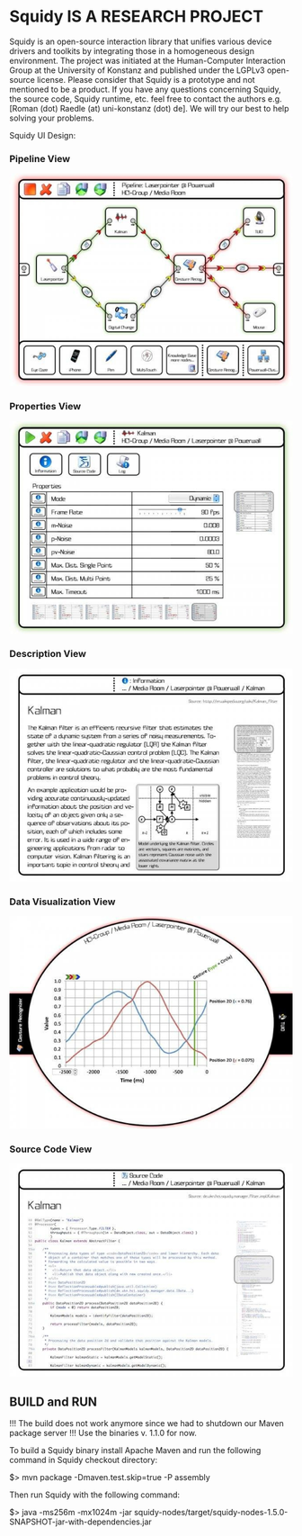 # Squidy IS A RESEARCH PROJECT #

Squidy is an open-source interaction library that unifies various device drivers and toolkits by integrating those in a homogeneous design environment. The project was initiated at the Human-Computer Interaction Group at the University of Konstanz and published under the LGPLv3 open-source license. Please consider that Squidy is a prototype and not mentioned to be a product. If you have any questions concerning Squidy, the source code, Squidy runtime, etc. feel free to contact the authors e.g. [Roman (dot) Raedle (at) uni-konstanz (dot) de]. We will try our best to help solving your problems.

Squidy UI Design:

### Pipeline View ###

![Image of Pipeline](https://raw.githubusercontent.com/raedle/Squidy/master/images/pipeline.jpg)

### Properties View ###

![Image of Properties](https://raw.githubusercontent.com/raedle/Squidy/master/images/properties.jpg)

### Description View ###

![Image of Description](https://raw.githubusercontent.com/raedle/Squidy/master/images/description.jpg)

### Data Visualization View ###

![Image of Data Visualization](https://raw.githubusercontent.com/raedle/Squidy/master/images/data-visualization.jpg)

### Source Code View ###

![Image of Source Code](https://raw.githubusercontent.com/raedle/Squidy/master/images/source-code.jpg)

## BUILD and RUN ##

!!! The build does not work anymore since we had to shutdown our Maven package server !!! Use the binaries v. 1.1.0 for now.

To build a Squidy binary install Apache Maven and run the following command in Squidy checkout directory:

$> mvn package -Dmaven.test.skip=true -P assembly

Then run Squidy with the following command:

$> java -ms256m -mx1024m -jar squidy-nodes/target/squidy-nodes-1.5.0-SNAPSHOT-jar-with-dependencies.jar
